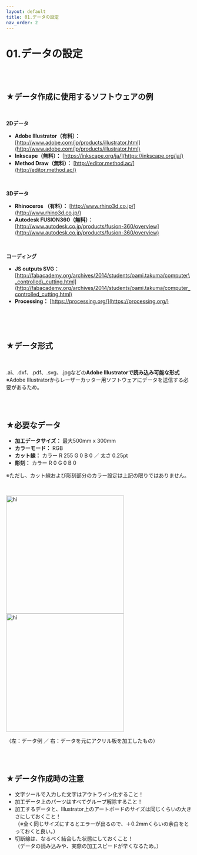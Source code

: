 ```yaml
---
layout: default
title: 01.データの設定
nav_order: 2
---
```


# 01.データの設定
<br><br>

## ★データ作成に使用するソフトウェアの例
<br>

**2Dデータ**

* **Adobe Illustrator（有料）：** [http://www.adobe.com/jp/products/illustrator.html](http://www.adobe.com/jp/products/illustrator.html)
* **Inkscape（無料）：** [https://inkscape.org/ja/](https://inkscape.org/ja/)
* **Method Draw（無料）：** [http://editor.method.ac/](http://editor.method.ac/)

<br>

**3Dデータ**

* **Rhinoceros （有料）：** [http://www.rhino3d.co.jp/](http://www.rhino3d.co.jp/)  
* **Autodesk FUSION360（無料）：** [http://www.autodesk.co.jp/products/fusion-360/overview](http://www.autodesk.co.jp/products/fusion-360/overview)

<br>

**コーディング**

* **JS outputs SVG：** [http://fabacademy.org/archives/2014/students/oami.takuma/computer\_controlled\_cutting.html](http://fabacademy.org/archives/2014/students/oami.takuma/computer_controlled_cutting.html)
* **Processing：** [https://processing.org/](https://processing.org/)

<br>
<br>
<br>

## ★データ形式
<br>

.ai、.dxf、.pdf、.svg、.jpgなどの**Adobe Illustratorで読み込み可能な形式**<br>
※Adobe Illustratorからレーザーカッター用ソフトウェアにデータを送信する必要があるため。

<br>
<br>

## ★必要なデータ

* **加工データサイズ：** 最大500mm x 300mm
* **カラーモード：** RGB
* **カット線：** カラー R 255 G 0 B 0 ／ 太さ 0.25pt
* **彫刻：** カラー R 0 G 0 B 0

※ただし、カット線および彫刻部分のカラー設定は上記の限りではありません。

<br>

<img src="assets/01-1.jpg" width="320" alt="hi" class="inline"/> <img src="assets/01-2.jpg" width="320" alt="hi" class="inline"/><br>

（左：データ例 ／ 右：データを元にアクリル板を加工したもの）

<br>
<br>

## ★データ作成時の注意

* 文字ツールで入力した文字はアウトライン化すること！
* 加工データ上のパーツはすべてグループ解除すること！
* 加工するデータと、Illustrator上のアートボードのサイズは同じくらいの大きさにしておくこと！<br>
（※全く同じサイズにするとエラーが出るので、＋0.2mmくらいの余白をとっておくと良い。）
* 切断線は、なるべく結合した状態にしておくこと！<br>
（データの読み込みや、実際の加工スピードが早くなるため。）
